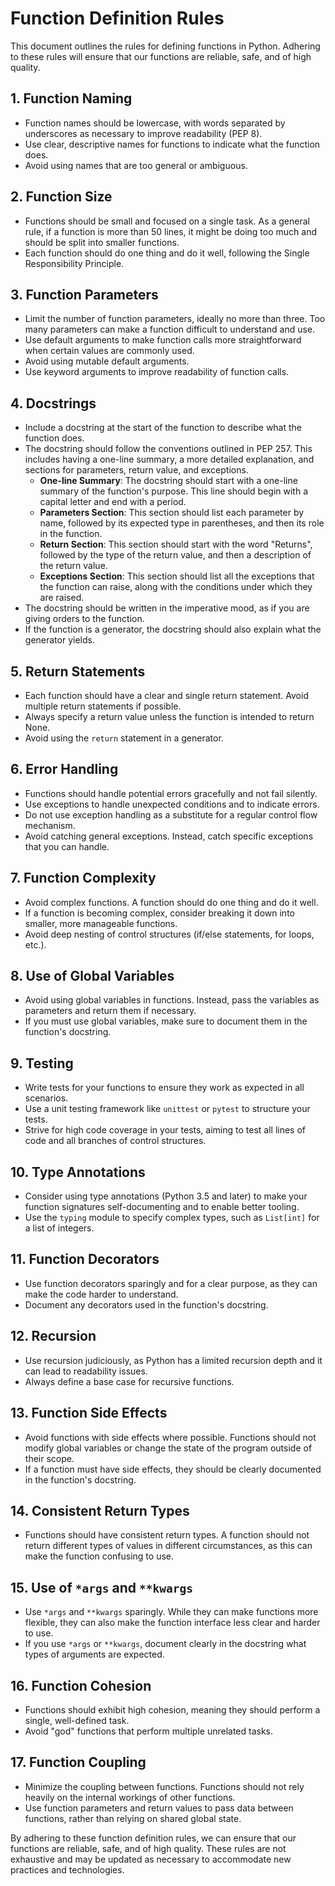 # Function Definition Rules

This document outlines the rules for defining functions in Python. Adhering to these rules will ensure that our functions are reliable, safe, and of high quality.

## 1. Function Naming

- Function names should be lowercase, with words separated by underscores as necessary to improve readability (PEP 8).
- Use clear, descriptive names for functions to indicate what the function does.
- Avoid using names that are too general or ambiguous.

## 2. Function Size

- Functions should be small and focused on a single task. As a general rule, if a function is more than 50 lines, it might be doing too much and should be split into smaller functions.
- Each function should do one thing and do it well, following the Single Responsibility Principle.

## 3. Function Parameters

- Limit the number of function parameters, ideally no more than three. Too many parameters can make a function difficult to understand and use.
- Use default arguments to make function calls more straightforward when certain values are commonly used.
- Avoid using mutable default arguments.
- Use keyword arguments to improve readability of function calls.

## 4. Docstrings

- Include a docstring at the start of the function to describe what the function does.
- The docstring should follow the conventions outlined in PEP 257. This includes having a one-line summary, a more detailed explanation, and sections for parameters, return value, and exceptions.
    - **One-line Summary**: The docstring should start with a one-line summary of the function's purpose. This line should begin with a capital letter and end with a period.
    - **Parameters Section**: This section should list each parameter by name, followed by its expected type in parentheses, and then its role in the function.
    - **Return Section**: This section should start with the word "Returns", followed by the type of the return value, and then a description of the return value.
    - **Exceptions Section**: This section should list all the exceptions that the function can raise, along with the conditions under which they are raised.
- The docstring should be written in the imperative mood, as if you are giving orders to the function.
- If the function is a generator, the docstring should also explain what the generator yields.

## 5. Return Statements

- Each function should have a clear and single return statement. Avoid multiple return statements if possible.
- Always specify a return value unless the function is intended to return None.
- Avoid using the `return` statement in a generator.

## 6. Error Handling

- Functions should handle potential errors gracefully and not fail silently.
- Use exceptions to handle unexpected conditions and to indicate errors.
- Do not use exception handling as a substitute for a regular control flow mechanism.
- Avoid catching general exceptions. Instead, catch specific exceptions that you can handle.

## 7. Function Complexity

- Avoid complex functions. A function should do one thing and do it well.
- If a function is becoming complex, consider breaking it down into smaller, more manageable functions.
- Avoid deep nesting of control structures (if/else statements, for loops, etc.).

## 8. Use of Global Variables

- Avoid using global variables in functions. Instead, pass the variables as parameters and return them if necessary.
- If you must use global variables, make sure to document them in the function's docstring.


## 9. Testing

- Write tests for your functions to ensure they work as expected in all scenarios.
- Use a unit testing framework like `unittest` or `pytest` to structure your tests.
- Strive for high code coverage in your tests, aiming to test all lines of code and all branches of control structures.

## 10. Type Annotations

- Consider using type annotations (Python 3.5 and later) to make your function signatures self-documenting and to enable better tooling.
- Use the `typing` module to specify complex types, such as `List[int]` for a list of integers.

## 11. Function Decorators

- Use function decorators sparingly and for a clear purpose, as they can make the code harder to understand.
- Document any decorators used in the function's docstring.

## 12. Recursion

- Use recursion judiciously, as Python has a limited recursion depth and it can lead to readability issues.
- Always define a base case for recursive functions.

## 13. Function Side Effects

- Avoid functions with side effects where possible. Functions should not modify global variables or change the state of the program outside of their scope.
- If a function must have side effects, they should be clearly documented in the function's docstring.

## 14. Consistent Return Types

- Functions should have consistent return types. A function should not return different types of values in different circumstances, as this can make the function confusing to use.

## 15. Use of `*args` and `**kwargs`

- Use `*args` and `**kwargs` sparingly. While they can make functions more flexible, they can also make the function interface less clear and harder to use.
- If you use `*args` or `**kwargs`, document clearly in the docstring what types of arguments are expected.

## 16. Function Cohesion

- Functions should exhibit high cohesion, meaning they should perform a single, well-defined task.
- Avoid "god" functions that perform multiple unrelated tasks.

## 17. Function Coupling

- Minimize the coupling between functions. Functions should not rely heavily on the internal workings of other functions.
- Use function parameters and return values to pass data between functions, rather than relying on shared global state.

By adhering to these function definition rules, we can ensure that our functions are reliable, safe, and of high quality. These rules are not exhaustive and may be updated as necessary to accommodate new practices and technologies.

